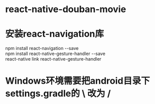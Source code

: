 # react-native-douban-movie

# 安装react-navigation库
npm install react-navigation --save  
npm install react-native-gesture-handler --save  
react-native link react-native-gesture-handler

# Windows环境需要把android目录下settings.gradle的 \ 改为 /
